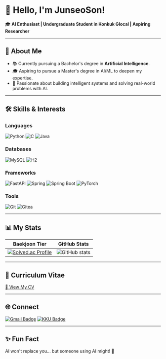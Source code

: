 # 👋 Hello, I'm JunseoSon!

🎓 **AI Enthusiast | Undergraduate Student in Konkuk Glocal | Aspiring Researcher**

---

## 🌟 About Me
- 📚 Currently pursuing a Bachelor's degree in **Artificial Intelligence**.
- 🎓 Aspiring to pursue a Master's degree in AI/ML to deepen my expertise.
- 🧠 Passionate about building intelligent systems and solving real-world problems with AI.

---

## 🛠️ Skills & Interests

### **Languages**
![Python](https://img.shields.io/badge/-Python-3776AB?style=flat-square&logo=Python&logoColor=white)
![C](https://img.shields.io/badge/-C-A8B9CC?style=flat-square&logo=C&logoColor=white)
![Java](https://img.shields.io/badge/-Java-007396?style=flat-square&logo=Java&logoColor=white)

### **Databases**
![MySQL](https://img.shields.io/badge/-MySQL-4479A1?style=flat-square&logo=MySQL&logoColor=white)
![H2](https://img.shields.io/badge/-H2-003366?style=flat-square&logo=H2&logoColor=white)

### **Frameworks**
![FastAPI](https://img.shields.io/badge/-FastAPI-009688?style=flat-square&logo=FastAPI&logoColor=white)
![Spring](https://img.shields.io/badge/-Spring-6DB33F?style=flat-square&logo=Spring&logoColor=white)
![Spring Boot](https://img.shields.io/badge/-Spring%20Boot-6DB33F?style=flat-square&logo=Spring-Boot&logoColor=white)
![PyTorch](https://img.shields.io/badge/-PyTorch-EE4C2C?style=flat-square&logo=PyTorch&logoColor=white)

### **Tools**
![Git](https://img.shields.io/badge/-Git-F05032?style=flat-square&logo=Git&logoColor=white)
![Gitea](https://img.shields.io/badge/-Gitea-609926?style=flat-square&logo=Gitea&logoColor=white)

---

## 📊 My Stats

| **Baekjoon Tier** | **GitHub Stats** |
|:------------------:|:----------------:|
| [![Solved.ac Profile](http://mazassumnida.wtf/api/v2/generate_badge?boj=plot1123)](https://solved.ac/plot1123/) | ![GitHub stats](https://github-readme-stats.vercel.app/api?username=Junseo1026&show_icons=true&theme=radical) |

---

## 📄 Curriculum Vitae
[📂 View My CV](https://github.com/Junseo1026/Junseo1026/blob/main/CV_2025_1.pdf)

---

## 🌐 Connect
[![Gmail Badge](https://img.shields.io/badge/-gmail-D14836?style=flat-square&logo=Gmail&logoColor=white)](mailto:sonjunseo86@gmail.com) [![KKU Badge](https://img.shields.io/badge/-KKU-0056D2?style=flat-square&logo=Microsoft-Outlook&logoColor=white)](mailto:plot1124@kku.ac.kr)
<!-- - 💼 LinkedIn: [linkedin.com/in/yourprofile](https://linkedin.com/in/yourprofile) -->

---

## ✨ Fun Fact
AI won't replace you... but someone using AI might! 🤖 
